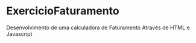 # ExercicioFaturamento
Desenvolvimento de uma calculadora de Faturamento Através de HTML e Javascript
